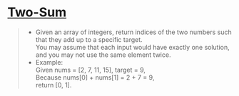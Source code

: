 # [Two-Sum](https://leetcode.com/problems/two-sum/#/description) 
>- Given an array of integers, return indices of the two numbers such that they add up to a specific target.  
>  You may assume that each input would have exactly one solution, and you may not use the same element twice.
>- Example:  
>  Given nums = [2, 7, 11, 15], target = 9,  
>  Because nums[0] + nums[1] = 2 + 7 = 9,  
>  return [0, 1].
